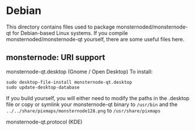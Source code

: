 
Debian
====================
This directory contains files used to package monsternoded/monsternode-qt
for Debian-based Linux systems. If you compile monsternoded/monsternode-qt yourself, there are some useful files here.

## monsternode: URI support ##


monsternode-qt.desktop  (Gnome / Open Desktop)
To install:

	sudo desktop-file-install monsternode-qt.desktop
	sudo update-desktop-database

If you build yourself, you will either need to modify the paths in
the .desktop file or copy or symlink your monsternode-qt binary to `/usr/bin`
and the `../../share/pixmaps/monsternode128.png` to `/usr/share/pixmaps`

monsternode-qt.protocol (KDE)

